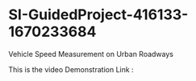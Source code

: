 # SI-GuidedProject-416133-1670233684
Vehicle Speed Measurement on Urban Roadways


This is the video Demonstration Link : 
